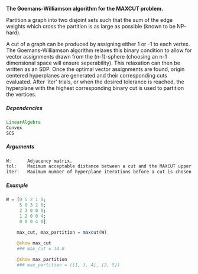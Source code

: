 **The Goemans-Williamson algorithm for the MAXCUT problem.**

Partition a graph into two disjoint sets such that the sum of the edge weights which cross the partition is as large as possible (known to be NP-hard).

A cut of a graph can be produced by assigning either 1 or -1 to each vertex. The Goemans-Williamson algorithm relaxes this binary condition to allow for vector assignments drawn from the (n-1)-sphere (choosing an n-1 dimensional space will ensure seperability). This relaxation can then be written as an SDP. Once the optimal vector assignments are found, origin centered hyperplanes are generated and their corresponding cuts evaluated. After 'iter' trials, or when the desired tolerance is reached, the hyperplane with the highest corresponding binary cut is used to partition the vertices.

##### Dependencies
```julia
LinearAlgebra
Convex
SCS
```

##### Arguments
```julia
W:      Adjacency matrix.
tol:    Maximum acceptable distance between a cut and the MAXCUT upper bound.
iter:   Maximum number of hyperplane iterations before a cut is chosen.
```

##### Example
```julia
W = [0 5 2 1 0; 
     5 0 3 2 0; 
     2 3 0 0 0; 
     1 2 0 0 4; 
     0 0 0 4 0]

	max_cut, max_partition = maxcut(W)
	
	@show max_cut
	### max_cut = 14.0

	@show max_partition
	### max_partition = ([1, 3, 4], [2, 5])
```